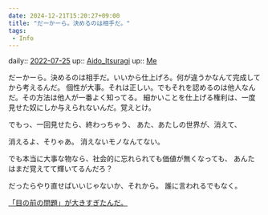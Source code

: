 ```yaml
---
date: 2024-12-21T15:20:27+09:00
title: "だーかーら。決めるのは相手だ。"
tags:
 - Info
---
```


daily:: [2022-07-25](Daily_Note/2022-07-25.md)
up:: [Aido_Itsuragi](../Bar/Novel/Nacaria/Aido_Itsuragi.md)
up:: [Me](../Bar/Novel/Chaos/Me.md)

だーかーら。決めるのは相手だ。いいから仕上げろ。何が違うかなんて完成してから考えるんだ。
個性が大事。それは正しい。でもそれを認めるのは他人なんだ。その方法は他人が一番よく知ってる。
細かいことを仕上げる権利は、一度見せた奴にしか与えられないんだ。覚えとけ。

でもっ、一回見せたら、終わっちゃう、
あた、あたしの世界が、消えて、

消えるよ、そりゃあ。
消えないモノなんてない。

でも本当に大事な物なら、社会的に忘れられても価値が無くなっても、
あんたはまだ覚えてて輝いてるんだろ？

だったらやり直せばいいじゃないか、それから。
誰に言われるでもなく。

[「目の前の問題」が大きすぎたんだ。](「目の前の問題」が大きすぎたんだ。.md)